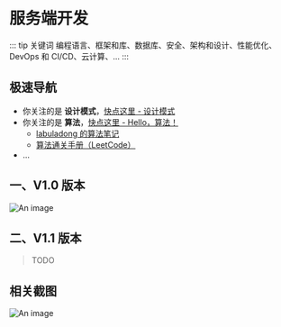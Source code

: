 # 服务端开发

::: tip 关键词
编程语言、框架和库、数据库、安全、架构和设计、性能优化、DevOps 和 CI/CD、云计算、...
:::

## 极速导航

- 你关注的是 **设计模式**，[快点这里 - 设计模式](https://refactoringguru.cn/design-patterns)
- 你关注的是 **算法**，[快点这里 - Hello，算法！](https://www.hello-algo.com/)
  - [labuladong 的算法笔记](https://labuladong.online/algo/)
  - [算法通关手册（LeetCode）](https://algo.itcharge.cn/)
- ...

## 一、V1.0 版本

![An image](/images/skill-trees/RD.png)

## 二、V1.1 版本

> TODO

## 相关截图

![An image](/images/java/mode-all.png)

<!-- ---

- [超全的 java 后端体系](https://www.processon.com/view/5ef887367d9c084420398dad) -->
